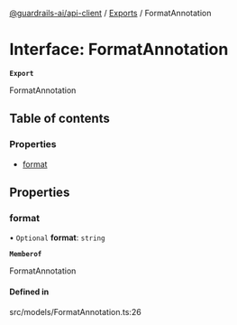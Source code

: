 [@guardrails-ai/api-client](../README.md) / [Exports](../modules.md) / FormatAnnotation

# Interface: FormatAnnotation

**`Export`**

FormatAnnotation

## Table of contents

### Properties

- [format](FormatAnnotation.md#format)

## Properties

### format

• `Optional` **format**: `string`

**`Memberof`**

FormatAnnotation

#### Defined in

src/models/FormatAnnotation.ts:26
